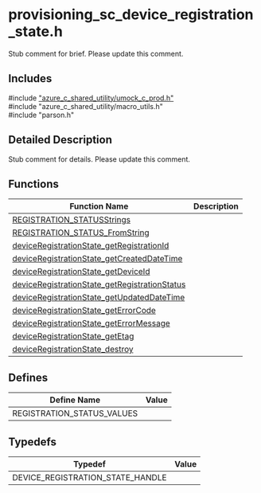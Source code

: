 # provisioning_sc_device_registration_state.h 

Stub comment for brief. Please update this comment.

## Includes

\#include ["azure_c_shared_utility/umock_c_prod.h"](iot-c-ref-umock-c-prod-h.md)  
\#include "azure_c_shared_utility/macro_utils.h"  
\#include "parson.h"  

## Detailed Description

Stub comment for details. Please update this comment.

## Functions

Function Name                  | Description                                
--------------------------------|---------------------------------------------
[REGISTRATION_STATUSStrings](./iot-c-ref-provisioning-sc-device-registration-state-h/registration-statusstrings.md)            | 
[REGISTRATION_STATUS_FromString](./iot-c-ref-provisioning-sc-device-registration-state-h/registration-status-fromstring.md)            | 
[deviceRegistrationState_getRegistrationId](./iot-c-ref-provisioning-sc-device-registration-state-h/deviceregistrationstate-getregistrationid.md)            | 
[deviceRegistrationState_getCreatedDateTime](./iot-c-ref-provisioning-sc-device-registration-state-h/deviceregistrationstate-getcreateddatetime.md)            | 
[deviceRegistrationState_getDeviceId](./iot-c-ref-provisioning-sc-device-registration-state-h/deviceregistrationstate-getdeviceid.md)            | 
[deviceRegistrationState_getRegistrationStatus](./iot-c-ref-provisioning-sc-device-registration-state-h/deviceregistrationstate-getregistrationstatus.md)            | 
[deviceRegistrationState_getUpdatedDateTime](./iot-c-ref-provisioning-sc-device-registration-state-h/deviceregistrationstate-getupdateddatetime.md)            | 
[deviceRegistrationState_getErrorCode](./iot-c-ref-provisioning-sc-device-registration-state-h/deviceregistrationstate-geterrorcode.md)            | 
[deviceRegistrationState_getErrorMessage](./iot-c-ref-provisioning-sc-device-registration-state-h/deviceregistrationstate-geterrormessage.md)            | 
[deviceRegistrationState_getEtag](./iot-c-ref-provisioning-sc-device-registration-state-h/deviceregistrationstate-getetag.md)            | 
[deviceRegistrationState_destroy](./iot-c-ref-provisioning-sc-device-registration-state-h/deviceregistrationstate-destroy.md)            | 

## Defines

Define Name                    | Value                                
--------------------------------|---------------------------------------------
REGISTRATION_STATUS_VALUES            | 

## Typedefs

Typedef                        | Value                                
--------------------------------|---------------------------------------------
DEVICE_REGISTRATION_STATE_HANDLE            | 

